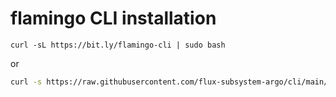 # flamingo CLI installation

```
curl -sL https://bit.ly/flamingo-cli | sudo bash
```

or

```bash
curl -s https://raw.githubusercontent.com/flux-subsystem-argo/cli/main/install/flamingo.sh | sudo bash
```
